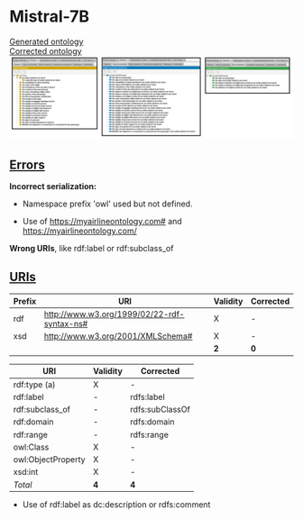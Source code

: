 # Mistral-7B

[Generated ontology](./ontology.txt)
<br>
[Corrected ontology](./ontology_corrected.txt)
<br>
![](./ontology_corrected.png)


## [Errors](./ontology_notes.txt)

**Incorrect serialization:**
-   Namespace prefix 'owl' used but not defined.

-   Use of https://myairlineontology.com# and https://myairlineontology.com/ 

**Wrong URIs**, like rdf:label or rdf:subclass_of


## [URIs](./ontology_URIs.xlsx)

| Prefix | URI                                           | Validity | Corrected |
|--------|-----------------------------------------------|----------|-----------|
| rdf    | http://www.w3.org/1999/02/22-rdf-syntax-ns#   | X        | -         |
| xsd    | http://www.w3.org/2001/XMLSchema#             | X        | -         |
|        |                                               | **2**    | **0**     |


| URI                  | Validity | Corrected            |
|----------------------|----------|----------------------|
| rdf:type (a)         | X        | -                    |
| rdf:label            | -        | rdfs:label           |
| rdf:subclass_of      | -        | rdfs:subClassOf      |
| rdf:domain           | -        | rdfs:domain          |
| rdf:range            | -        | rdfs:range           |
| owl:Class            | X        | -                    |
| owl:ObjectProperty   | X        | -                    |
| xsd:int              | X        | -                    |
| *Total*              | **4**    | **4**                |

-   Use of rdf:label as dc:description or rdfs:comment